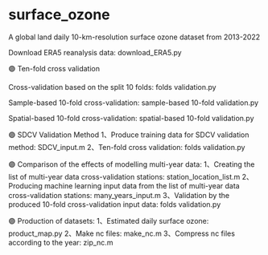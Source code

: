 # surface_ozone
A global land daily 10-km-resolution surface ozone dataset from 2013-2022

Download ERA5 reanalysis data:
download_ERA5.py

🟣 Ten-fold cross validation

Cross-validation based on the split 10 folds: folds validation.py

Sample-based 10-fold cross-validation: sample-based 10-fold validation.py

Spatial-based 10-fold cross-validation: spatial-based 10-fold validation.py

🟣 SDCV Validation Method
1、Produce training data for SDCV validation method: SDCV_input.m
2、Ten-fold cross validation: folds validation.py

🟣 Comparison of the effects of modelling multi-year data:
1、Creating the list of multi-year data cross-validation stations: station_location_list.m
2、Producing machine learning input data from the list of multi-year data cross-validation stations: many_years_input.m
3、Validation by the produced 10-fold cross-validation input data: folds validation.py

🟣 Production of datasets:
1、Estimated daily surface ozone: product_map.py
2、Make nc files: make_nc.m
3、Compress nc files according to the year: zip_nc.m
